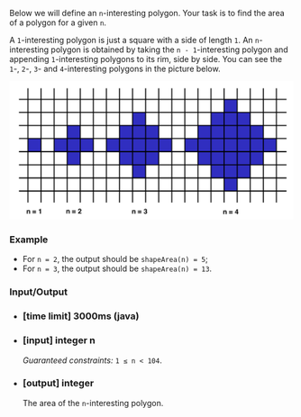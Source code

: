 Below we will define an `n`-interesting polygon. Your task is to find the area of a polygon for a given `n`.

A `1`-interesting polygon is just a square with a side of length `1`. An `n`-interesting polygon is obtained by taking the `n - 1`-interesting polygon and appending `1`-interesting polygons to its rim, side by side. You can see the `1`-, `2`-, `3`- and `4`-interesting polygons in the picture below.

![area](../../img/area.png)

### Example

  * For `n = 2`, the output should be
    `shapeArea(n) = 5`;
  * For `n = 3`, the output should be
    `shapeArea(n) = 13`.

### Input/Output
  
* ### [time limit] 3000ms (java)

  
* ### [input] integer n

    _Guaranteed constraints:_
    `1 ≤ n < 104`.

* ### [output] integer

    The area of the `n`-interesting polygon.

